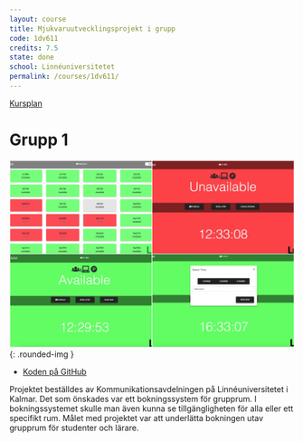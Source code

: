 ```yaml
---
layout: course
title: Mjukvaruutvecklingsprojekt i grupp
code: 1dv611
credits: 7.5
state: done
school: Linnéuniversitetet
permalink: /courses/1dv611/
---
```


[Kursplan](/files/courseplan/1dv611.pdf)

Grupp 1
===

![kom](/files/images/kom.jpg){: .rounded-img }

- [Koden på GitHub](https://github.com/kom-1dv611/kom)

Projektet beställdes av Kommunikationsavdelningen på Linnéuniversitetet i Kalmar. Det som önskades var ett bokningssystem för grupprum. I bokningssystemet skulle man även kunna se tillgängligheten för alla eller ett specifikt rum. Målet med projektet var att underlätta bokningen utav grupprum för studenter och lärare.